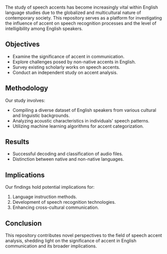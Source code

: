 The study of speech accents has become increasingly vital within English language studies due to the globalized and multicultural nature of contemporary society. This repository serves as a platform for investigating the influence of accent on speech recognition processes and the level of intelligibility among English speakers.

## Objectives
* Examine the significance of accent in communication.
* Explore challenges posed by non-native accents in English.
* Survey existing scholarly works on speech accents.
* Conduct an independent study on accent analysis.

## Methodology
Our study involves:

* Compiling a diverse dataset of English speakers from various cultural and linguistic backgrounds.
* Analyzing acoustic characteristics in individuals' speech patterns.
* Utilizing machine learning algorithms for accent categorization.

## Results
* Successful decoding and classification of audio files.
* Distinction between native and non-native languages.

## Implications
Our findings hold potential implications for:

1. Language instruction methods.
2. Development of speech recognition technologies.
3. Enhancing cross-cultural communication.

## Conclusion
This repository contributes novel perspectives to the field of speech accent analysis, shedding light on the significance of accent in English communication and its broader implications.

